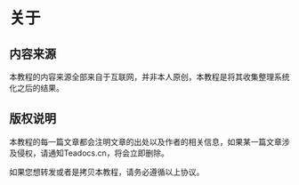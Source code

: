 # 关于

## 内容来源

本教程的内容来源全部来自于互联网，并非本人原创，本教程是将其收集整理系统化之后的结果。

## 版权说明

本教程的每一篇文章都会注明文章的出处以及作者的相关信息，如果某一篇文章涉及侵权，请通知Teadocs.cn，将会立即删除。

如果您想转发或者是拷贝本教程，请务必遵循以上协议。